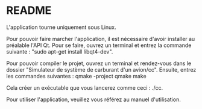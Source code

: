 # README #

L'application tourne uniquement sous Linux.

Pour pouvoir faire marcher l'application, il est nécessaire d'avoir installer au préalable l'API Qt. 
Pour se faire, ouvrez un terminal et entrez la commande suivante : "sudo apt-get install libqt4-dev".

Pour pouvoir compiler le projet, ouvrez un terminal et rendez-vous dans le dossier "Simulateur de système de carburant d'un avion/cc".
Ensuite, entrez les commandes suivantes :
qmake -project
qmake
make

Cela créer un exécutable que vous lancerez comme ceci : ./cc.

Pour utiliser l'application, veuillez vous référez au manuel d'utilisation.
